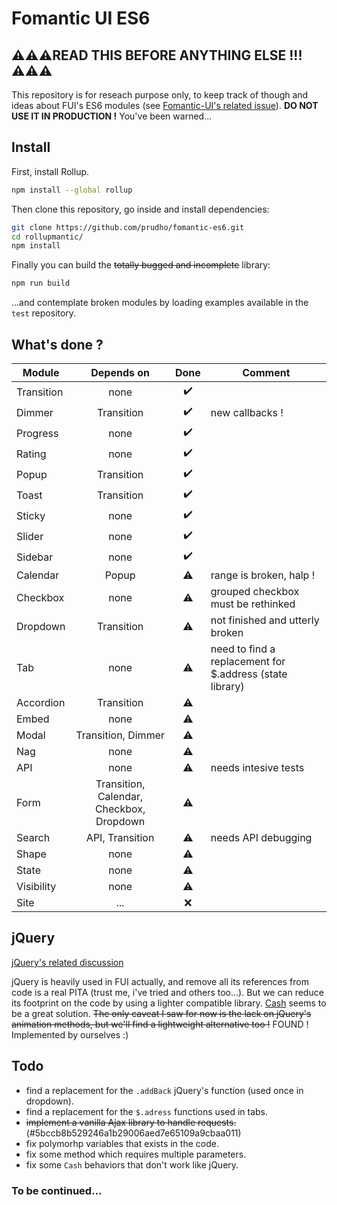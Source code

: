 # Fomantic UI ES6

## ⚠️⚠️⚠️READ THIS BEFORE ANYTHING ELSE !!!⚠️⚠️⚠️
This repository is for reseach purpose only, to keep track of though and ideas about FUI's ES6 modules (see [Fomantic-UI's related issue](https://github.com/fomantic/Fomantic-UI/issues/319)). **DO NOT USE IT IN PRODUCTION !** You've been warned...

## Install
First, install Rollup.
```sh
npm install --global rollup
```

Then clone this repository, go inside and install dependencies:
```sh
git clone https://github.com/prudho/fomantic-es6.git
cd rollupmantic/
npm install
```

Finally you can build the ~~totally bugged and incomplete~~ library:
```sh
npm run build
```

...and contemplate broken modules by loading examples available in the `test` repository.

## What's done ?
| Module        | Depends on    | Done  | Comment |
| ------------- |:-------------:| :----:| ------- |
| Transition    | none          |   ✔️  |         |
| Dimmer        | Transition    |   ✔️  | new callbacks ! |
| Progress      | none          |   ✔️  |         |
| Rating        | none          |   ✔️  |         |
| Popup         | Transition    |   ✔️  |         |
| Toast         | Transition    |   ✔️  |         |
| Sticky        | none          |   ✔️  |         |
| Slider        | none          |   ✔️  |         |
| Sidebar       | none          |   ✔️  |         |
| Calendar      | Popup         |   ⚠️  | range is broken, halp ! |
| Checkbox      | none          |   ⚠️  | grouped checkbox must be rethinked |
| Dropdown      | Transition    |   ⚠️  | not finished and utterly broken |
| Tab           | none          |   ⚠️  | need to find a replacement for $.address (state library) |
| Accordion     | Transition    |   ⚠️  |         |
| Embed         | none          |   ⚠️  |         |
| Modal         | Transition, Dimmer |   ⚠️  |         |
| Nag           | none          |   ⚠️  |         |
| API           | none          |   ⚠️  | needs intesive tests |
| Form          | Transition, Calendar, Checkbox, Dropdown |   ⚠️  |         |
| Search        | API, Transition |   ⚠️  | needs API debugging |
| Shape         | none          |   ⚠️  |         |
| State         | none          |   ⚠️  |         |
| Visibility    | none          |   ⚠️  |         |
| Site          | ...           |   ❌  |         |

## jQuery

[jQuery's related discussion](https://github.com/fomantic/Fomantic-UI/issues/374)

jQuery is heavily used in FUI actually, and remove all its references from code is a real PITA (trust me, i've tried and others too...). But we can reduce its footprint on the code by using a lighter compatible library. [Cash](https://github.com/fabiospampinato/cash) seems to be a great solution. ~~The only caveat I saw for now is the lack on jQuery's animation methods, but we'll find a lightweight alternative too !~~ FOUND ! Implemented by ourselves :)

## Todo
- find a replacement for the `.addBack` jQuery's function (used once in dropdown).
- find a replacement for the `$.adress` functions used in tabs.
- ~~implement a vanilla Ajax library to handle requests.~~ (#5bccb8b529246a1b29006aed7e65109a9cbaa011)
- fix polymorhp variables that exists in the code.
- fix some method which requires multiple parameters.
- fix some `Cash` behaviors that don't work like jQuery.

### To be continued...